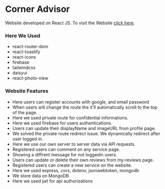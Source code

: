 # Corner Advisor
Website developed on React JS. To visit the Website [click here](https://corner-advisor.web.app/).

### Here We Used
 - react-router-dom
 - react-toastify
 - react-icons
 - firebase
 - tailwindcss
 - daisyui
 - react-photo-view


### Website Features
- Here users can register accounts with google, and email password
- When users will change the route the it'll automatically scroll to the top of the page.
- Here we used private route for confidential informations.
- Here we used firebase for users authentications.
- Users can update their displayName and imageURL from profile page.
- We solved the private route redirect issue. We dynamically redirect after user logged in.
- Here we use our own server to server data via API requests.
- Registered users can comment on any service page.
- Showing a diffrent message for not loggedin users.
- Users can update or delete their own reviews from my-reviews page.
- Registered users can create a new service on the website.
- Here we used express, cors, dotenv, jsonwebtoken, mongodb
- We store data on MongoDB
- Here we used jwt for api authorizations
